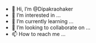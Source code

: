 - 👋 Hi, I’m @Dipakraohaker
- 👀 I’m interested in ...
- 🌱 I’m currently learning ...
- 💞️ I’m looking to collaborate on ...
- 📫 How to reach me ...

<!---
Dipakraohaker/Dipakraohaker is a ✨ special ✨ repository because its `README.md` (this file) appears on your GitHub profile.
You can click the Preview link to take a look at your changes.
--->

